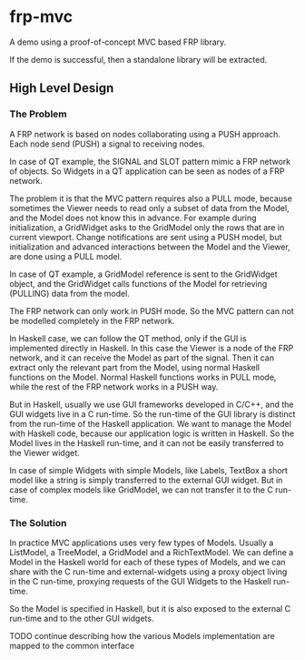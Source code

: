 # frp-mvc

A demo using a proof-of-concept MVC based FRP library.

If the demo is successful, then a standalone library will be extracted.

## High Level Design

### The Problem

A FRP network is based on nodes collaborating using a PUSH approach. Each node send (PUSH) a signal to receiving nodes.

In case of QT example, the SIGNAL and SLOT pattern mimic a FRP network of objects. So Widgets in a QT application can be seen as nodes of a FRP network.

The problem it is that the MVC pattern requires also a PULL mode, because sometimes the Viewer needs to read only a subset of data from the Model, and the Model does not know this in advance. For example during initialization, a GridWidget asks to the GridModel only the rows that are in current viewport. Change notifications are sent using a PUSH model, but initialization and advanced interactions between the Model and the Viewer, are done using a PULL model. 

In case of QT example, a GridModel reference is sent to the GridWidget object, and the GridWidget calls functions of the Model for retrieving (PULLING) data from the model.

The FRP network can only work in PUSH mode. So the MVC pattern can not be modelled completely in the FRP network.

In Haskell case, we can follow the QT method, only if the GUI is implemented directly in Haskell. In this case the Viewer is a node of the FRP network, and it can receive the Model as part of the signal. Then it can extract only the relevant part from the Model, using normal Haskell functions on the Model. Normal Haskell functions works in PULL mode, while the rest of the FRP network works in a PUSH way.

But in Haskell, usually we use GUI frameworks developed in C/C++, and the GUI widgets live in a C run-time. So the run-time of the GUI library is distinct from the run-time of the Haskell application. We want to manage the Model with Haskell code, because our application logic is written in Haskell. So the Model lives in the Haskell run-time, and it can not be easily transferred to the Viewer widget.

In case of simple Widgets with simple Models, like Labels, TextBox a short model like a string is simply transferred to the external GUI widget. But in case of complex models like GridModel, we can not transfer it to the C run-time. 

### The Solution

In practice MVC applications uses very few types of Models. Usually a ListModel, a TreeModel, a GridModel and a RichTextModel. We can define a Model in the Haskell world for each of these types of Models, and we can share with the C run-time and external-widgets using a proxy object living in the C run-time, proxying requests of the GUI Widgets to the Haskell run-time.

So the Model is specified in Haskell, but it is also exposed to the external C run-time and to the other GUI widgets.

TODO continue describing how the various Models implementation are mapped to the common interface



